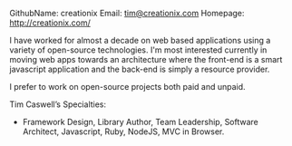 GithubName:   creationix
Email:    tim@creationix.com
Homepage: http://creationix.com/

I have worked for almost a decade on web based applications using a variety of open-source technologies. I'm most interested currently in moving web apps towards an architecture where the front-end is a smart javascript application and the back-end is simply a resource provider.

I prefer to work on open-source projects both paid and unpaid.

Tim Caswell’s Specialties:

 - Framework Design, Library Author, Team Leadership, Software Architect,  Javascript, Ruby, NodeJS, MVC in Browser.